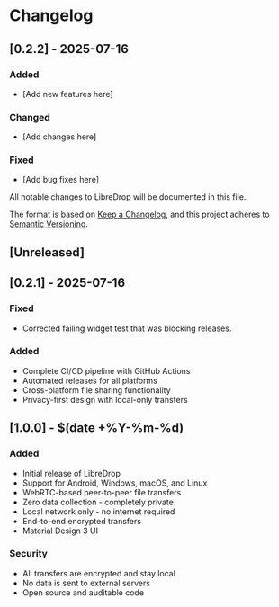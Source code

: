# Changelog

## [0.2.2] - 2025-07-16

### Added
- [Add new features here]

### Changed
- [Add changes here]

### Fixed
- [Add bug fixes here]

All notable changes to LibreDrop will be documented in this file.

The format is based on [Keep a Changelog](https://keepachangelog.com/en/1.0.0/),
and this project adheres to [Semantic Versioning](https://semver.org/spec/v2.0.0.html).

## [Unreleased]

## [0.2.1] - 2025-07-16

### Fixed
- Corrected failing widget test that was blocking releases.


### Added
- Complete CI/CD pipeline with GitHub Actions
- Automated releases for all platforms
- Cross-platform file sharing functionality
- Privacy-first design with local-only transfers

## [1.0.0] - $(date +%Y-%m-%d)

### Added
- Initial release of LibreDrop
- Support for Android, Windows, macOS, and Linux
- WebRTC-based peer-to-peer file transfers
- Zero data collection - completely private
- Local network only - no internet required
- End-to-end encrypted transfers
- Material Design 3 UI

### Security
- All transfers are encrypted and stay local
- No data is sent to external servers
- Open source and auditable code
